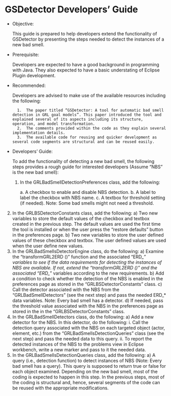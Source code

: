 # GSDetector Developers’ Guide

* Objective: 

 	This guide is prepared to help developers extend the functionality of GSDetector by presenting the steps needed to detect the instances of a new bad smell. 

* Prerequisite: 

	Developers are expected to have a good background in programming with Java. They also expected to have a basic understating of Eclipse Plugin development. 

* Recommended:

	Developers are advised to make use of the available resources including the following:

		1.	The paper titled “GSDetector: A tool for automatic bad smell detection in GRL goal models”. This paper introduced the tool and explained several of its aspects including its structure, operation, and model transformation. 
		2.	The comments provided within the code as they explain several implementation details. 
		3.	The available code for reusing and quicker development as several code segments are structural and can be reused easily. 

* Developers’ Guide: 

    To add the functionality of detecting a new bad smell, the following steps provides a rough guide for interested developers (Assume “NBS” is the new bad smell):

    1.	In the GRLBadSmellDetectionPreferences class, add the following:
  
		a. A checkbox to enable and disable NBS detection.
		b. A label to label the checkbox with NBS name.
		c. A textbox for threshold setting (if needed). Note: Some bad smells might not need a threshold.
        
        
2.	In the GRLBSDetectorConstants class, add the following:
a)	Two new variables to store the default values of the checkbox and textbox created in the previous step. The default values are used the first time the tool is installed or when the user press the “restore defaults” button in the preferences page.
b)	Two new variables to store the user defined values of these checkbox and textbox. The user defined values are used when the user define new values. 
3.	In the GRLBadSmellsDetectorEngine class, do the following:
a)	Examine the “transformGRL2ERD ()” function and the associated “ERD_*” variables to see if the data requirements for detecting the instances of NBS are available. If not, extend the “transformGRL2ERD ()” and the associated “ERD_*” variables according to the new requirements. 
b)	Add a condition to check whether the detection of the NBS is enabled in the preferences page as stored in the “GRLBSDetectorConstants” class. 
c)	Call the detector associated with the NBS from the “GRLBadSmellDetectors” (see the next step) and pass the needed ERD_*  data variables. Note: Every bad smell has a detector.
d)	If needed, pass the threshold value associated with the NBS in the preferences page as stored in the in the “GRLBSDetectorConstants” class.
4.	In the GRLBadSmellDetectors class, do the following: 
a)	Add a new detector for the NBS. In this detector, do the following: 
i.	Call the detection query associated with the NBS on each targeted object (actor, element, etc.) from the “GRLBadSmellsDetectionQueries” class (see the next step) and pass the needed data to this query. 
ii.	To report the detected instances of the NBS to the problems view in Eclipse workbench, write a new marker and pass to it the needed data. 
5.	In the GRLBadSmellsDetectionQueries class, add the following:
a)	A query (i.e., detection function) to detect instances of NBS (Note: Every bad smell has a query). This query is supposed to return true or false for each object examined. Depending on the new bad smell, most of the coding is expected to happen in this step. In the previous steps, most of the coding is structural and, hence, several segments of the code can be reused with the appropriate modifications. 
